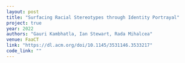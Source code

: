 ```yaml
---
layout: post
title: "Surfacing Racial Stereotypes through Identity Portrayal" 
project: true
year: 2022
authors: "Gauri Kambhatla, Ian Stewart, Rada Mihalcea" 
venue: FaaCT 
link: "https://dl.acm.org/doi/10.1145/3531146.3533217"
code_link: ""
---
```

